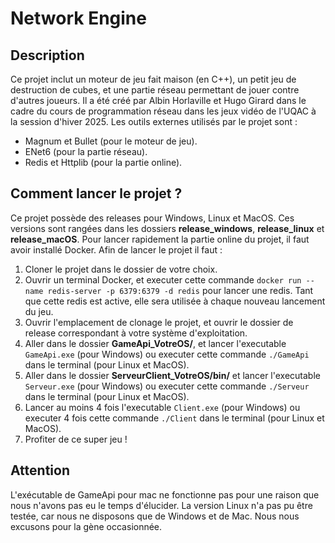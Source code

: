 # Network Engine
## Description
Ce projet inclut un moteur de jeu fait maison (en C++), un petit jeu de destruction de cubes, et une partie réseau permettant de jouer contre d'autres joueurs. Il a été créé par Albin Horlaville et Hugo Girard dans le cadre du cours de programmation réseau dans les jeux vidéo de l'UQAC à la session d'hiver 2025. Les outils externes utilisés par le projet sont :  
- Magnum et Bullet (pour le moteur de jeu).
- ENet6 (pour la partie réseau).
- Redis et Httplib (pour la partie online).

## Comment lancer le projet ?
Ce projet possède des releases pour Windows, Linux et MacOS. Ces versions sont rangées dans les dossiers **release_windows**, **release_linux** et **release_macOS**. Pour lancer rapidement la partie online du projet, il faut avoir installé Docker.
Afin de lancer le projet il faut :  
1.  Cloner le projet dans le dossier de votre choix.
2.  Ouvrir un terminal Docker, et executer cette commande `docker run --name redis-server -p 6379:6379 -d redis` pour lancer une redis. Tant que cette redis est active, elle sera utilisée à chaque nouveau lancement du jeu.
3.  Ouvrir l'emplacement de clonage le projet, et ouvrir le dossier de release correspondant à votre système d'exploitation.
4.  Aller dans le dossier **GameApi_VotreOS/**, et lancer l'executable `GameApi.exe` (pour Windows) ou executer cette commande `./GameApi` dans le terminal (pour Linux et MacOS).
5.  Aller dans le dossier **ServeurClient_VotreOS/bin/** et lancer l'executable `Serveur.exe` (pour Windows) ou executer cette commande `./Serveur` dans le terminal (pour Linux et MacOS).
6.  Lancer au moins 4 fois l'executable `Client.exe` (pour Windows) ou executer 4 fois cette commande `./Client` dans le terminal (pour Linux et MacOS).
7.  Profiter de ce super jeu !

## Attention
L'exécutable de GameApi pour mac ne fonctionne pas pour une raison que nous n'avons pas eu le temps d'élucider. La version Linux n'a pas pu être testée, car nous ne disposons que de Windows et de Mac. Nous nous excusons pour la gène occasionnée.
